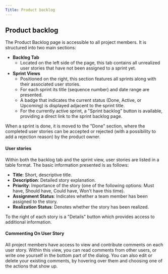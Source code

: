```yaml
---
Title: Product backlog
---
```


## Product backlog

The Product Backlog page is accessible to all project members. It is structured into two main sections:

- **Backlog Tab**
  - Located on the left side of the page, this tab contains all unrealized user stories that have not been assigned to a sprint yet.
- **Sprint Views**
  - Positioned on the right, this section features all sprints along with their associated user stories.
  - For each sprint its title (sequence number) and date range are presented.
  - A badge that indicates the current status (Done, Active, or Upcoming) is displayed adjacent to the sprint title.
  - For the currently active sprint, a "Sprint backlog" button is available, providing a direct link to the sprint backlog page.

When a sprint is done, it is moved to the "Done" section, where the completed user stories can be accepted or rejected (with a possibility to add a rejection reason) by the product owner.

#### User stories

Within both the backlog tab and the sprint view, user stories are listed in a table format. The basic information presented is as follows:

- **Title**: Short, descriptive title.
- **Description**: Detailed story explanation.
- **Priority**: Importance of the story (one of the following options: Must have, Should have, Could have, Won't have this time).
- **Assignment Status**: Indicates whether a team member has been assigned to the story.
- **Realization Status**: Denotes whether the story has been realized.

To the right of each story is a "Details" button which provides access to additional information.

#### Commenting On User Story

All project members have access to view and contribute comments on each user story. Within this view, you can read comments from other users, or write one yourself in the bottom part of the dialog. You can also edit or delete your existing comments, by hovering over them and choosing one of the actions that show up.
